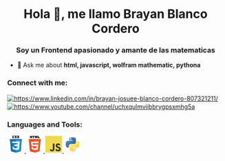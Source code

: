 <h1 align="center">Hola 👋, me llamo Brayan Blanco Cordero</h1>
<h3 align="center">Soy un Frontend apasionado y amante de las matematicas</h3>

- 💬 Ask me about **html, javascript, wolfram mathematic, pythona**

<h3 align="left">Connect with me:</h3>
<p align="left">
<a href="https://linkedin.com/in/https://www.linkedin.com/in/brayan-josuee-blanco-cordero-807321211/" target="blank"><img align="center" src="https://raw.githubusercontent.com/rahuldkjain/github-profile-readme-generator/master/src/images/icons/Social/linked-in-alt.svg" alt="https://www.linkedin.com/in/brayan-josuee-blanco-cordero-807321211/" height="30" width="40" /></a>
<a href="https://www.youtube.com/c/https://www.youtube.com/channel/uchxqulmviibbrygpsxmhg5a" target="blank"><img align="center" src="https://raw.githubusercontent.com/rahuldkjain/github-profile-readme-generator/master/src/images/icons/Social/youtube.svg" alt="https://www.youtube.com/channel/uchxqulmviibbrygpsxmhg5a" height="30" width="40" /></a>
</p>

<h3 align="left">Languages and Tools:</h3>
<p align="left"> <a href="https://www.w3schools.com/css/" target="_blank" rel="noreferrer"> <img src="https://raw.githubusercontent.com/devicons/devicon/master/icons/css3/css3-original-wordmark.svg" alt="css3" width="40" height="40"/> </a> <a href="https://www.w3.org/html/" target="_blank" rel="noreferrer"> <img src="https://raw.githubusercontent.com/devicons/devicon/master/icons/html5/html5-original-wordmark.svg" alt="html5" width="40" height="40"/> </a> <a href="https://developer.mozilla.org/en-US/docs/Web/JavaScript" target="_blank" rel="noreferrer"> <img src="https://raw.githubusercontent.com/devicons/devicon/master/icons/javascript/javascript-original.svg" alt="javascript" width="40" height="40"/> </a> <a href="https://www.python.org" target="_blank" rel="noreferrer"> <img src="https://raw.githubusercontent.com/devicons/devicon/master/icons/python/python-original.svg" alt="python" width="40" height="40"/> </a> </p>
